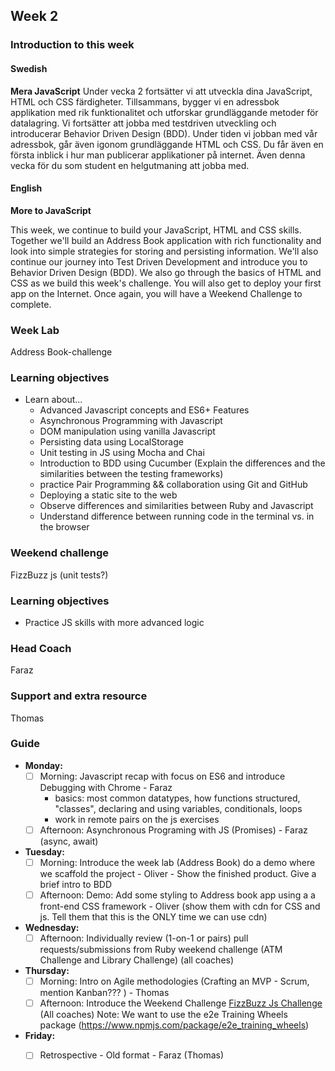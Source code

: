 ## Week 2
### Introduction to this week

#### Swedish
**Mera JavaScript**
Under vecka 2 fortsätter vi att utveckla dina JavaScript, HTML och CSS färdigheter. Tillsammans, bygger vi en adressbok applikation med rik funktionalitet och utforskar grundläggande metoder för datalagring. Vi fortsätter att jobba med testdriven utveckling och introducerar Behavior Driven Design (BDD). Under tiden vi jobban med vår adressbok, går även igonom grundläggande HTML och CSS. Du får även en första inblick i hur man publicerar applikationer på internet. Även denna vecka för du som student en helgutmaning att jobba med.

#### English
**More to JavaScript**

This week, we continue to build your JavaScript, HTML and CSS skills. Together we'll build an Address Book application with rich functionality and look into simple strategies for storing and persisting information. We'll also continue our journey into Test Driven Development and introduce you to Behavior Driven Design (BDD). We also go through the basics of HTML and CSS as we build this week's challenge. You will also get to deploy your first app on the Internet. Once again, you will have a Weekend Challenge to complete.

### Week Lab
Address Book-challenge

### Learning objectives
* Learn about...
  - Advanced Javascript concepts and ES6+ Features
  - Asynchronous Programming with Javascript
  - DOM manipulation using vanilla Javascript
  - Persisting data using LocalStorage
  - Unit testing in JS using Mocha and Chai
  - Introduction to BDD using Cucumber (Explain the differences and the similarities between the testing frameworks)
  - practice Pair Programming && collaboration using Git and GitHub
  - Deploying a static site to the web
  - Observe differences and similarities between Ruby and Javascript
  - Understand difference between running code in the terminal vs. in the browser

### Weekend challenge
FizzBuzz js (unit tests?)

### Learning objectives
- Practice JS skills with more advanced logic

### Head Coach 
Faraz

### Support and extra resource
Thomas

### Guide
- **Monday:**
  - [ ] Morning: Javascript recap with focus on ES6 and introduce Debugging with Chrome - Faraz
    - basics: most common datatypes, how functions structured, "classes", declaring and using variables, conditionals, loops
    - work in remote pairs on the js exercises
  - [ ] Afternoon: Asynchronous Programing with JS (Promises) - Faraz (async, await) 
- **Tuesday:**
  - [ ] Morning: Introduce the week lab (Address Book) do a demo where we scaffold the project - Oliver - Show the finished product. Give a brief intro to BDD
  - [ ] Afternoon: Demo: Add some styling to Address book app using a a front-end CSS framework - Oliver (show them with cdn for CSS and js. Tell them that this is the ONLY time we can use cdn)
- **Wednesday:**
  - [ ] Afternoon: Individually review (1-on-1 or pairs) pull requests/submissions from Ruby weekend challenge (ATM Challenge and Library Challenge)  (all coaches) 
- **Thursday:**
  - [ ] Morning: Intro on Agile methodologies (Crafting an MVP - Scrum, mention Kanban??? ) - Thomas
  - [ ] Afternoon: Introduce the Weekend Challenge [FizzBuzz Js Challenge ](../miscellaneous/assessments/week_2_assessment.md) (All coaches) Note: We want to use the e2e Training Wheels package (https://www.npmjs.com/package/e2e_training_wheels)
- **Friday:**
  - [ ] Retrospective - Old format - Faraz (Thomas)


